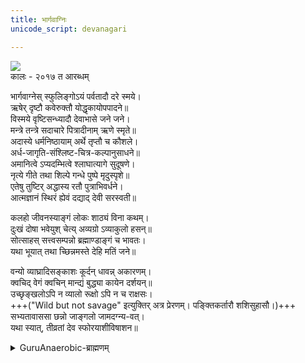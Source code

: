 ```yaml
---
title: भार्गवाग्निः
unicode_script: devanagari

---
```


[![](https://i.imgur.com/gBBeUoH.jpg)](https://i.imgur.com/gBBeUoH.jpg)  
कालः \- २०१७ त आरब्धम्


भार्गवाग्नेस् स्फुलिङ्गोऽयं पर्वतादौ दरे स्मये।  
ऋषेर् दृष्टौ कवेरुक्तौ योद्धृकायोपपादने॥  
विस्मये वृष्टिसन्ध्यादौ देवाभासे जने जने।  
मन्त्रे तन्त्रे सदाचारे पित्रादीनाम् ऋणे स्मृते॥  
अदास्ये धर्मनिष्ठायाम् अर्थे तृप्तौ च कौशले।  
अर्ध-जागृति-संश्लिष्ट-चित्र-कल्पानुसाधने॥    
अमानित्वे ऽप्यदम्भित्वे श्लाघात्यागे सुदूषणे।  
नृत्ये गीते तथा शिल्पे गन्धे पुष्पे मृदुस्पृशे॥    
एतेषु तुष्टिर् अद्धास्य रतौ पुत्राभिवर्धने।  
आत्मज्ञानं स्थिरं ह्येवं दद्याद् देवी सरस्वती॥  

कलहो जीवनस्याङ्गं लोकः शाठ्यं विना कथम्।  
दुःखं दोषा भवेयुश् चेत्य् अव्यग्रो ऽव्याकुलो हसन्॥  
सोत्साहस् सत्त्वसम्पन्नो ब्रह्माण्डाङ्गं च भावतः।  
यथा भूयात् तथा च्छिन्नमस्ते देहि मतिं जने॥

वन्यो व्याघ्रादिसङ्काशः कूर्दन् धावन्न् अकारणम्।  
क्वचिद् वेगं क्वचिन् मान्द्यं बुद्ध्या कायेन दर्शयन्॥  
उच्छृङ्खलोऽपि न व्यालो रूक्षो ऽपि न च राक्षसः।  
+++("Wild but not savage" इत्युक्तिर् अत्र प्रेरणम्। पङ्क्तिकर्तारौ शशिसुहासौ।)+++  
सभ्यतावाससा छन्नो जाङ्गलो जामदग्न्य-वत्।  
यथा स्यात्, तीव्रतां देव स्फोरयाशीविषाशन॥

<details><summary>GuruAnaerobic-ब्राह्मणम्</summary>

Wild, but not savage.

"The closest to a wild environment is being in a Street Gang, with its periods of inaction and intense action, adrenaline, and psychological danger. This is because young people are still wild. Yet people say that is wrong. Society doesn't like wildness. It's scared by it. It will stop you from being wild. It wants you to conform, but as soon as you conform, your life-force and spirit is dead."
</details>


